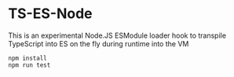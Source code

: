 # TS-ES-Node

This is an experimental Node.JS ESModule loader hook to transpile TypeScript into ES on the fly during runtime into the VM

```
npm install
npm run test
```
